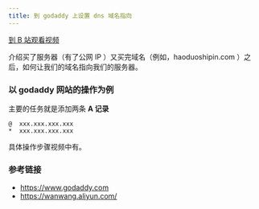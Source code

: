 ```yaml
---
title: 到 godaddy 上设置 dns 域名指向
---
```


[到 B 站观看视频]()

介绍买了服务器（有了公网 IP ）又买完域名（例如，haoduoshipin.com ）之后，如何让我们的域名指向我们的服务器。

### 以 godaddy 网站的操作为例

主要的任务就是添加两条 **A 记录**

```
@  xxx.xxx.xxx.xxx
*  xxx.xxx.xxx.xxx
```

具体操作步骤视频中有。


### 参考链接

- https://www.godaddy.com
- https://wanwang.aliyun.com/
